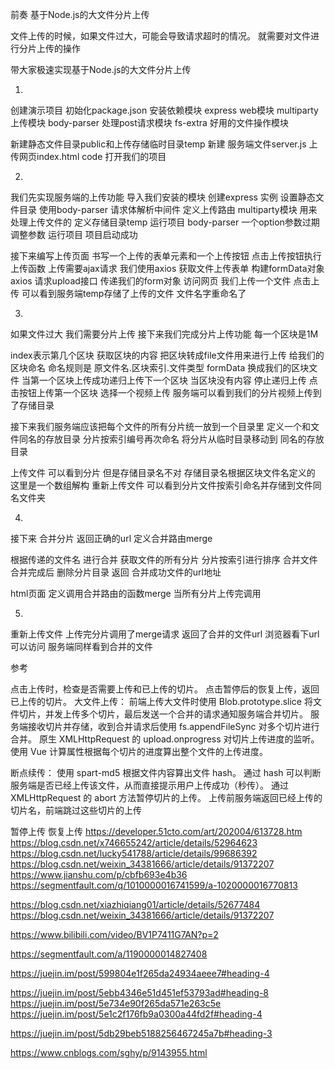 前奏
基于Node.js的大文件分片上传

文件上传的时候，如果文件过大，可能会导致请求超时的情况。
就需要对文件进行分片上传的操作

带大家极速实现基于Node.js的大文件分片上传

1.
创建演示项目
初始化package.json
安装依赖模块
express web模块
multiparty 上传模块
body-parser 处理post请求模块
fs-extra 好用的文件操作模块

新建静态文件目录public和上传存储临时目录temp
新建 服务端文件server.js 上传网页index.html
code 打开我们的项目

2.
我们先实现服务端的上传功能
导入我们安装的模块
创建express 实例
设置静态文件目录
使用body-parser 请求体解析中间件
定义上传路由
multiparty模块 用来处理上传文件的 定义存储目录temp
运行项目
body-parser 一个option参数过期
调整参数
运行项目
项目启动成功

接下来编写上传页面
书写一个上传的表单元素和一个上传按钮
点击上传按钮执行上传函数
上传需要ajax请求  我们使用axios
获取文件上传表单
构建formData对象
axios 请求upload接口 传递我们的form对象
访问网页
我们上传一个文件
点击上传
可以看到服务端temp存储了上传的文件 文件名字重命名了


3.
如果文件过大 我们需要分片上传
接下来我们完成分片上传功能
每一个区块是1M

index表示第几个区块
获取区块的内容
把区块转成file文件用来进行上传
给我们的区块命名
命名规则是  原文件名.区块索引.文件类型
formData 换成我们的区块文件
当第一个区块上传成功递归上传下一个区块
当区块没有内容 停止递归上传
点击按钮上传第一个区块
选择一个视频上传
服务端可以看到我们的分片视频上传到了存储目录

接下来我们服务端应该把每个文件的所有分片统一放到一个目录里
定义一个和文件同名的存放目录
分片按索引编号再次命名
将分片从临时目录移动到 同名的存放目录


上传文件
可以看到分片 
但是存储目录名不对
存储目录名根据区块文件名定义的
这里是一个数组解构
重新上传文件
可以看到分片文件按索引命名并存储到文件同名文件夹

4.
接下来 合并分片 返回正确的url
定义合并路由merge 

根据传递的文件名 进行合并
获取文件的所有分片
分片按索引进行排序
合并文件
合并完成后  删除分片目录
返回 合并成功文件的url地址

html页面 定义调用合并路由的函数merge
当所有分片上传完调用


5.
重新上传文件
上传完分片调用了merge请求
返回了合并的文件url
浏览器看下url 可以访问
服务端同样看到合并的文件



参考

点击上传时，检查是否需要上传和已上传的切片。
点击暂停后的恢复上传，返回已上传的切片。
大文件上传：
前端上传大文件时使用 Blob.prototype.slice 将文件切片，并发上传多个切片，最后发送一个合并的请求通知服务端合并切片。
服务端接收切片并存储，收到合并请求后使用 fs.appendFileSync 对多个切片进行合并。
原生 XMLHttpRequest 的 upload.onprogress 对切片上传进度的监听。
使用 Vue 计算属性根据每个切片的进度算出整个文件的上传进度。

断点续传：
使用 spart-md5 根据文件内容算出文件 hash。
通过 hash 可以判断服务端是否已经上传该文件，从而直接提示用户上传成功（秒传）。
通过 XMLHttpRequest 的 abort 方法暂停切片的上传。
上传前服务端返回已经上传的切片名，前端跳过这些切片的上传

暂停上传  恢复上传
https://developer.51cto.com/art/202004/613728.htm
https://blog.csdn.net/x746655242/article/details/52964623
https://blog.csdn.net/lucky541788/article/details/99686392
https://blog.csdn.net/weixin_34381666/article/details/91372207
https://www.jianshu.com/p/cbfb693e4b36
https://segmentfault.com/q/1010000016741599/a-1020000016770813



https://blog.csdn.net/xiazhiqiang01/article/details/52677484
https://blog.csdn.net/weixin_34381666/article/details/91372207

https://www.bilibili.com/video/BV1P7411G7AN?p=2

https://segmentfault.com/a/1190000014827408

https://juejin.im/post/599804e1f265da24934aeee7#heading-4

https://juejin.im/post/5ebb4346e51d451ef53793ad#heading-8
https://juejin.im/post/5e734e90f265da571e263c5e
https://juejin.im/post/5e1c2f176fb9a0300a44fd2f#heading-4

https://juejin.im/post/5db29beb5188256467245a7b#heading-3

https://www.cnblogs.com/sghy/p/9143955.html
